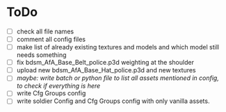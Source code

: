 # **ToDo**
- [ ] check all file names
- [ ] comment all config files
- [ ] make list of already existing textures and models and which model still needs something
- [ ] fix bdsm_AfA_Base_Belt_police.p3d weighting at the shoulder
- [ ] upload new bdsm_AfA_Base_Hat_police.p3d and new textures
- [ ] *maybe: write batch or python file to list all assets mentioned in config, to check if everything is here*
- [ ] write Cfg Groups config
- [ ] write soldier Config and Cfg Groups config with only vanilla assets.
